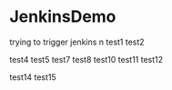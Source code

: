 # JenkinsDemo
trying to trigger jenkins
n
test1
test2

test4
test5
test7
test8
test10
test11
test12

test14
test15

